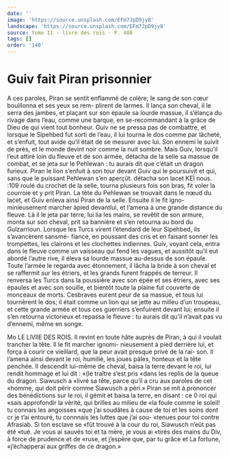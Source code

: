```yaml
---
date: ''
image: 'https://source.unsplash.com/EFm7JpD9jy8'
landscape: 'https://source.unsplash.com/EFm7JpD9jy8'
source: tome II - livre des rois - P. 408
tags: []
order: '140'
---
```


# Guiv fait Piran prisonnier

A ces paroles, Piran se sentit enflammé de colère;
le sang de son cœur bouillonna et ses yeux se rem- plirent de larmes. Il lança son cheval, il le serra des
jambes, et plaçant sur son épaule sa lourde massue, il s’élança du rivage dans l’eau, comme une barque,
en se-recommandant à la grâce de Dieu de qui vient tout bonheur. Guiv ne se pressa pas de combattre, et lorsque le Sipehbed fut sorti de l’eau, il lui tourna
le dos comme par lâcheté, et s’enfuit, tout avide qu’il
était de se mesurer avec lui. Son ennemi le suivit de près, et le monde devint noir comme la nuit sombre. Mais Guiv, lorsqu’il l’eut attiré loin du fleuve et de
son armée, détacha de la selle sa massue de combat,
et se jeta sur le Pehlewan : tu aurais dit que c’était
un dragon furieux. Piran le lion s’enfuit à son tour
devant Guiv qui le poursuivit et qui, sans que le puissant Pehlewan s’en aperçût. détacha son lacet
KEÏ nous. :109 roulé du crochet de la selle, tourna plusieurs fois son
bras, fit voler la courroie et y prit Piran. La tête du Pehlewan se trouvait dans le nœud du lacet, et Guiv enleva ainsi Piran de la selle. Ensuite il le fit igno- minieusement marcher àpied devantlui, et l’amena
à une grande distance du fleuve. Là il le jeta par terre, lui lia les mains, se revêtit de son armure, monta sur son cheval, prit sa bannière et s’en retourna
au bord du Gulzarrioun. Lorsque les Turcs virent l’étendard de leur Sipehbed, ils s’avancèrent sansmé-
fiance, en poussant des cris et en faisant sonner les trompettes, les clairons et les clochettes indiennes. Guiv, voyant cela, entra dans le fleuve comme un vaisseau qui fend les vagues, et aussitôt qu’il eut abordé
l’autre rive, il éleva sa lourde massue au-dessus de son épaule. Toute l’armée le regarda avec étonnement,
il lâcha la bride à son cheval et se raffermit sur les étriers, et les grands furent frappés de terreur. Il renversa les Turcs dans la poussière avec son épée et
ses étriers, avec ses épaules et avec son souille, et bientôt toute la plaine fut couverte de monceaux de morts. Cesbraves eurent peur de sa massue, et tous lui tournèrent le dos; il était comme un lion qui se jette au milieu d’un troupeau, et cette grande armée
et tous ces guerriers s’enfuirent devant lui; ensuite il s’en retourna victorieux et repassa le fleuve : tu aurais dit qu’il n’avait pas vu d’ennemi, même en
songe.

Mo LE LlVllE DES ROIS.
Il revint en toute hâte auprès de Piran, à qui il
voulait trancher la tête. Il le fit marcher ignomi- nieusement à pied derrière lui, et força à courir ce vieillard, que la peur avait presque privé de la rai- son. Il l’amena ainsi devant le roi, humilié, les joues pâles, honteux et la tête penchée. Il descendit lui-même de cheval, baisa la terre devant le roi, lui rendit hommage et lui dit : «(le traître s’est pris
«dans les replis de la queue du dragon. Siawusch a «livré sa tête, parce qu’il a cru aux paroles de cet «homme, qui doit périr comme Siawusch a péri.»
Piran se mit à.prononcer des bénédictions sur le
roi, il gémit et baisa la terre, en disant : ce 0 roi qui «sais approfondir la vérité, qui brilles au milieu de
«la foule comme le soleil! tu connais les angoisses «que j’ai soudâtes à cause de toi et les soins dont
cr je t’ai entouré, tu connnais les luttes que j’ai sou- «tenues pour toi contre Afrasiab. Si ton esclave se «fût trouvé à la cour du roi, Siawusch n’eût pas été
«tué. Je vous ai sauvés toi et ta mère, je vous ai «tirés des mains du Div, à force de prudence et de «ruse, et j’espère que, par tu grâce et La fortune, «j’échapperai aux griffes de ce dragon.»
